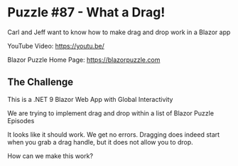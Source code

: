 # Puzzle #87 - What a Drag!

Carl and Jeff want to know how to make drag and drop work in a Blazor app

YouTube Video: https://youtu.be/

Blazor Puzzle Home Page: https://blazorpuzzle.com

## The Challenge

This is a .NET 9 Blazor Web App with Global Interactivity

We are trying to implement drag and drop within a list of Blazor Puzzle Episodes

It looks like it should work. We get no errors. Dragging does indeed start when you grab a drag handle, but it does not allow you to drop.

How can we make this work?
